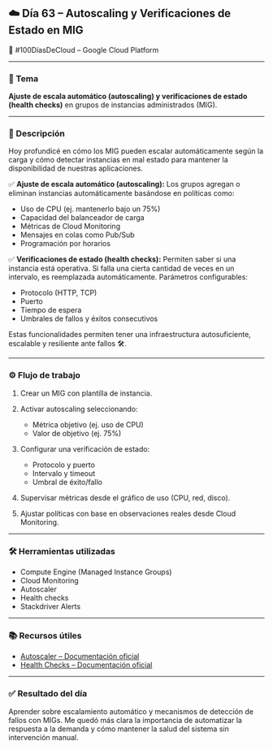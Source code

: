 ## ☁️ Día 63 – Autoscaling y Verificaciones de Estado en MIG

📅 #100DíasDeCloud – Google Cloud Platform

---

### 🧠 Tema

**Ajuste de escala automático (autoscaling) y verificaciones de estado (health checks)** en grupos de instancias administrados (MIG).

---

### 🧠 Descripción

Hoy profundicé en cómo los MIG pueden escalar automáticamente según la carga y cómo detectar instancias en mal estado para mantener la disponibilidad de nuestras aplicaciones.

✅ **Ajuste de escala automático (autoscaling):**
Los grupos agregan o eliminan instancias automáticamente basándose en políticas como:

- Uso de CPU (ej. mantenerlo bajo un 75%)
- Capacidad del balanceador de carga
- Métricas de Cloud Monitoring
- Mensajes en colas como Pub/Sub
- Programación por horarios

✅ **Verificaciones de estado (health checks):**
Permiten saber si una instancia está operativa. Si falla una cierta cantidad de veces en un intervalo, es reemplazada automáticamente.
Parámetros configurables:

- Protocolo (HTTP, TCP)
- Puerto
- Tiempo de espera
- Umbrales de fallos y éxitos consecutivos

Estas funcionalidades permiten tener una infraestructura autosuficiente, escalable y resiliente ante fallos 🛠️.

---

### ⚙️ Flujo de trabajo

1. Crear un MIG con plantilla de instancia.
2. Activar autoscaling seleccionando:

   - Métrica objetivo (ej. uso de CPU)
   - Valor de objetivo (ej. 75%)

3. Configurar una verificación de estado:

   - Protocolo y puerto
   - Intervalo y timeout
   - Umbral de éxito/fallo

4. Supervisar métricas desde el gráfico de uso (CPU, red, disco).
5. Ajustar políticas con base en observaciones reales desde Cloud Monitoring.

---

### 🛠️ Herramientas utilizadas

- Compute Engine (Managed Instance Groups)
- Cloud Monitoring
- Autoscaler
- Health checks
- Stackdriver Alerts

---

### 📚 Recursos útiles

- [Autoscaler – Documentación oficial](https://cloud.google.com/compute/docs/autoscaler)
- [Health Checks – Documentación oficial](https://cloud.google.com/load-balancing/docs/health-check-concepts)

---

### ✅ Resultado del día

Aprender sobre escalamiento automático y mecanismos de detección de fallos con MIGs.
Me quedó más clara la importancia de automatizar la respuesta a la demanda y cómo mantener la salud del sistema sin intervención manual.
